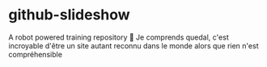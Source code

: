# github-slideshow
A robot powered training repository :robot:
Je comprends quedal, c'est incroyable d'être un site autant reconnu dans le monde alors que rien n'est compréhensible
